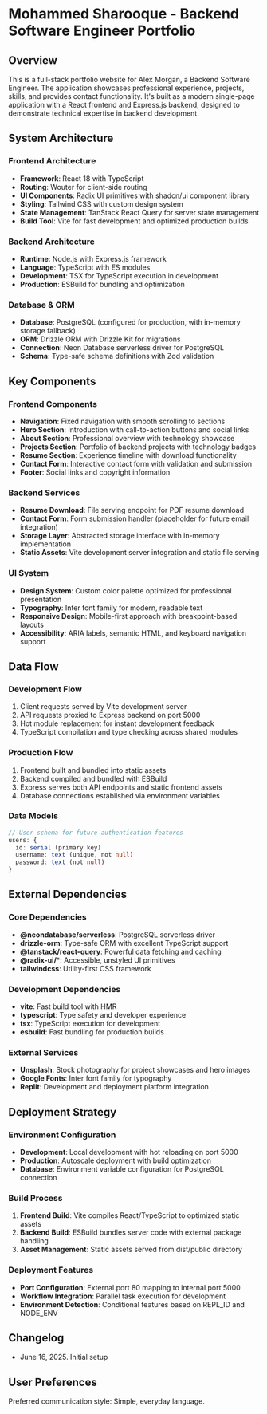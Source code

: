 # Mohammed Sharooque - Backend Software Engineer Portfolio

## Overview

This is a full-stack portfolio website for Alex Morgan, a Backend Software Engineer. The application showcases professional experience, projects, skills, and provides contact functionality. It's built as a modern single-page application with a React frontend and Express.js backend, designed to demonstrate technical expertise in backend development.

## System Architecture

### Frontend Architecture
- **Framework**: React 18 with TypeScript
- **Routing**: Wouter for client-side routing
- **UI Components**: Radix UI primitives with shadcn/ui component library
- **Styling**: Tailwind CSS with custom design system
- **State Management**: TanStack React Query for server state management
- **Build Tool**: Vite for fast development and optimized production builds

### Backend Architecture
- **Runtime**: Node.js with Express.js framework
- **Language**: TypeScript with ES modules
- **Development**: TSX for TypeScript execution in development
- **Production**: ESBuild for bundling and optimization

### Database & ORM
- **Database**: PostgreSQL (configured for production, with in-memory storage fallback)
- **ORM**: Drizzle ORM with Drizzle Kit for migrations
- **Connection**: Neon Database serverless driver for PostgreSQL
- **Schema**: Type-safe schema definitions with Zod validation

## Key Components

### Frontend Components
- **Navigation**: Fixed navigation with smooth scrolling to sections
- **Hero Section**: Introduction with call-to-action buttons and social links
- **About Section**: Professional overview with technology showcase
- **Projects Section**: Portfolio of backend projects with technology badges
- **Resume Section**: Experience timeline with download functionality
- **Contact Form**: Interactive contact form with validation and submission
- **Footer**: Social links and copyright information

### Backend Services
- **Resume Download**: File serving endpoint for PDF resume download
- **Contact Form**: Form submission handler (placeholder for future email integration)
- **Storage Layer**: Abstracted storage interface with in-memory implementation
- **Static Assets**: Vite development server integration and static file serving

### UI System
- **Design System**: Custom color palette optimized for professional presentation
- **Typography**: Inter font family for modern, readable text
- **Responsive Design**: Mobile-first approach with breakpoint-based layouts
- **Accessibility**: ARIA labels, semantic HTML, and keyboard navigation support

## Data Flow

### Development Flow
1. Client requests served by Vite development server
2. API requests proxied to Express backend on port 5000
3. Hot module replacement for instant development feedback
4. TypeScript compilation and type checking across shared modules

### Production Flow
1. Frontend built and bundled into static assets
2. Backend compiled and bundled with ESBuild
3. Express serves both API endpoints and static frontend assets
4. Database connections established via environment variables

### Data Models
```typescript
// User schema for future authentication features
users: {
  id: serial (primary key)
  username: text (unique, not null)
  password: text (not null)
}
```

## External Dependencies

### Core Dependencies
- **@neondatabase/serverless**: PostgreSQL serverless driver
- **drizzle-orm**: Type-safe ORM with excellent TypeScript support
- **@tanstack/react-query**: Powerful data fetching and caching
- **@radix-ui/***: Accessible, unstyled UI primitives
- **tailwindcss**: Utility-first CSS framework

### Development Dependencies
- **vite**: Fast build tool with HMR
- **typescript**: Type safety and developer experience
- **tsx**: TypeScript execution for development
- **esbuild**: Fast bundling for production builds

### External Services
- **Unsplash**: Stock photography for project showcases and hero images
- **Google Fonts**: Inter font family for typography
- **Replit**: Development and deployment platform integration

## Deployment Strategy

### Environment Configuration
- **Development**: Local development with hot reloading on port 5000
- **Production**: Autoscale deployment with build optimization
- **Database**: Environment variable configuration for PostgreSQL connection

### Build Process
1. **Frontend Build**: Vite compiles React/TypeScript to optimized static assets
2. **Backend Build**: ESBuild bundles server code with external package handling
3. **Asset Management**: Static assets served from dist/public directory

### Deployment Features
- **Port Configuration**: External port 80 mapping to internal port 5000
- **Workflow Integration**: Parallel task execution for development
- **Environment Detection**: Conditional features based on REPL_ID and NODE_ENV

## Changelog
- June 16, 2025. Initial setup

## User Preferences

Preferred communication style: Simple, everyday language.
